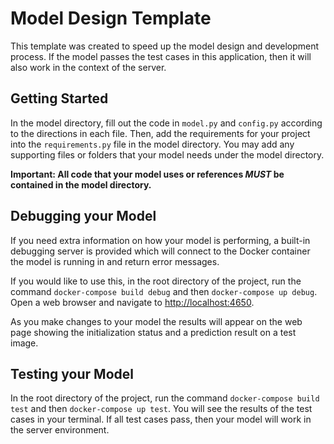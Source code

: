 # Model Design Template

This template was created to speed up the model design and development process.
If the model passes the test cases in this application, then it will also work in
the context of the server.

## Getting Started
In the model directory, fill out the code in `model.py` and `config.py` according to
the directions in each file. Then, add the requirements for your project into the
`requirements.py` file in the model directory. You may add any supporting files or
folders that your model needs under the model directory.

**Important: All code that your model uses or references *MUST* be contained in the
model directory.**


## Debugging your Model

If you need extra information on how your model is performing, a built-in debugging server is provided
which will connect to the Docker container the model is running in and return error messages.

If you would like to use this, in the root directory of the project, run the command 
`docker-compose build debug` and then `docker-compose up debug`. Open a web browser and navigate to
[http://localhost:4650]('http://localhost:4650').

As you make changes to your model the results will appear on the web page showing the initialization
status and a prediction result on a test image.


## Testing your Model

In the root directory of the project, run the command `docker-compose build test` and then
`docker-compose up test`. You will see the results of the test cases in your terminal. If all
test cases pass, then your model will work in the server environment.
